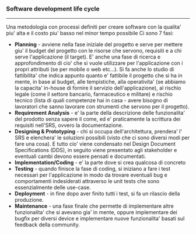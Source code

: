 ### Software development life cycle
---
Una metodologia con processi definiti per creare software con la qualita' piu' alta e il costo piu' basso nel minor tempo possibile
Ci sono 7 fasi:
- **Planning** - avviene nella fase iniziale del progetto e serve per mettere giu' il budget del progetto con le risorse che servono, requisiti e a chi serve l'applicazione (il target). E' anche una fase di ricerca e approfondimento di cio' che si vuole utilizzare per l'applicazione con i propri attributi (se per mobile o web etc...). Si fa anche lo studio di fattibilita' che indica appunto quanto e' fattibile il progetto che si ha in mente, in base al budget, alle tempistiche, alla operativita' (se abbiamo la capacita' in-house di fornire il servizio dell'applicazione), al rischio legale (come il settore bancario, farmaceutico e militare) e rischio tecnico (lista di quali competenze hai in casa - avere bisogno di lavoratori che sanno lavorare con strumenti che servono per il progetto).
- **Requirement Analysis** - e' la parte della descrizione delle funzionalita' del prodotto senza sapere il come, ed e' praticamente la scrittura dei requisiti nell'SRS, ovvero la documentazione.
- **Designing & Prototyping** - chi si occupa dell'architettura, prendera' l' SRS e elenchera' le soluzioni possibili (visto che ci sono diversi modi per fare una cosa). E tutto cio' viene condensato nel Design Document Specifications (DDS), in seguito viene presentato agli stakeholder e eventuali cambi devono essere pensati e documentati.
- **Implementation/Coding** - e' la parte dove si crea qualcosa di concreto
- **Testing** - quando finisce la fase di coding, si iniziano a fare i test necessari per l'applicazione in modo da trovare eventuali bug e comportamenti indesiderati attraverso le unit tests che sono essenzialmente delle use-case.
- **Deployment** - in fine dopo aver finito tutti i test, si fa un rilascio della produzione.
- **Maintenance** - una fase finale che permette di implementare altre funzionalita' che si avevano gia' in mente, oppure implementare dei bugfix per diversi device e implementare nuove funzionalita' basati sul feedback della community.
